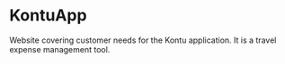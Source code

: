 # KontuApp
Website covering customer needs for the Kontu application. It is a travel expense management tool.

